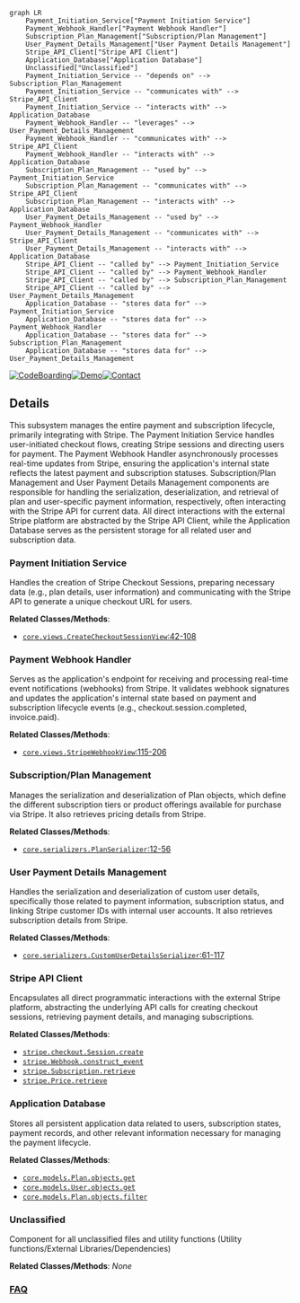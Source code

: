 ```mermaid
graph LR
    Payment_Initiation_Service["Payment Initiation Service"]
    Payment_Webhook_Handler["Payment Webhook Handler"]
    Subscription_Plan_Management["Subscription/Plan Management"]
    User_Payment_Details_Management["User Payment Details Management"]
    Stripe_API_Client["Stripe API Client"]
    Application_Database["Application Database"]
    Unclassified["Unclassified"]
    Payment_Initiation_Service -- "depends on" --> Subscription_Plan_Management
    Payment_Initiation_Service -- "communicates with" --> Stripe_API_Client
    Payment_Initiation_Service -- "interacts with" --> Application_Database
    Payment_Webhook_Handler -- "leverages" --> User_Payment_Details_Management
    Payment_Webhook_Handler -- "communicates with" --> Stripe_API_Client
    Payment_Webhook_Handler -- "interacts with" --> Application_Database
    Subscription_Plan_Management -- "used by" --> Payment_Initiation_Service
    Subscription_Plan_Management -- "communicates with" --> Stripe_API_Client
    Subscription_Plan_Management -- "interacts with" --> Application_Database
    User_Payment_Details_Management -- "used by" --> Payment_Webhook_Handler
    User_Payment_Details_Management -- "communicates with" --> Stripe_API_Client
    User_Payment_Details_Management -- "interacts with" --> Application_Database
    Stripe_API_Client -- "called by" --> Payment_Initiation_Service
    Stripe_API_Client -- "called by" --> Payment_Webhook_Handler
    Stripe_API_Client -- "called by" --> Subscription_Plan_Management
    Stripe_API_Client -- "called by" --> User_Payment_Details_Management
    Application_Database -- "stores data for" --> Payment_Initiation_Service
    Application_Database -- "stores data for" --> Payment_Webhook_Handler
    Application_Database -- "stores data for" --> Subscription_Plan_Management
    Application_Database -- "stores data for" --> User_Payment_Details_Management
```

[![CodeBoarding](https://img.shields.io/badge/Generated%20by-CodeBoarding-9cf?style=flat-square)](https://github.com/CodeBoarding/CodeBoarding)[![Demo](https://img.shields.io/badge/Try%20our-Demo-blue?style=flat-square)](https://www.codeboarding.org/diagrams)[![Contact](https://img.shields.io/badge/Contact%20us%20-%20contact@codeboarding.org-lightgrey?style=flat-square)](mailto:contact@codeboarding.org)

## Details

This subsystem manages the entire payment and subscription lifecycle, primarily integrating with Stripe. The Payment Initiation Service handles user-initiated checkout flows, creating Stripe sessions and directing users for payment. The Payment Webhook Handler asynchronously processes real-time updates from Stripe, ensuring the application's internal state reflects the latest payment and subscription statuses. Subscription/Plan Management and User Payment Details Management components are responsible for handling the serialization, deserialization, and retrieval of plan and user-specific payment information, respectively, often interacting with the Stripe API for current data. All direct interactions with the external Stripe platform are abstracted by the Stripe API Client, while the Application Database serves as the persistent storage for all related user and subscription data.

### Payment Initiation Service
Handles the creation of Stripe Checkout Sessions, preparing necessary data (e.g., plan details, user information) and communicating with the Stripe API to generate a unique checkout URL for users.


**Related Classes/Methods**:

- <a href="https://github.com/CVImprover/cvimprover-api/blob/maincore/views.py#L42-L108" target="_blank" rel="noopener noreferrer">`core.views.CreateCheckoutSessionView`:42-108</a>


### Payment Webhook Handler
Serves as the application's endpoint for receiving and processing real-time event notifications (webhooks) from Stripe. It validates webhook signatures and updates the application's internal state based on payment and subscription lifecycle events (e.g., checkout.session.completed, invoice.paid).


**Related Classes/Methods**:

- <a href="https://github.com/CVImprover/cvimprover-api/blob/maincore/views.py#L115-L206" target="_blank" rel="noopener noreferrer">`core.views.StripeWebhookView`:115-206</a>


### Subscription/Plan Management
Manages the serialization and deserialization of Plan objects, which define the different subscription tiers or product offerings available for purchase via Stripe. It also retrieves pricing details from Stripe.


**Related Classes/Methods**:

- <a href="https://github.com/CVImprover/cvimprover-api/blob/maincore/serializers.py#L12-L56" target="_blank" rel="noopener noreferrer">`core.serializers.PlanSerializer`:12-56</a>


### User Payment Details Management
Handles the serialization and deserialization of custom user details, specifically those related to payment information, subscription status, and linking Stripe customer IDs with internal user accounts. It also retrieves subscription details from Stripe.


**Related Classes/Methods**:

- <a href="https://github.com/CVImprover/cvimprover-api/blob/maincore/serializers.py#L61-L117" target="_blank" rel="noopener noreferrer">`core.serializers.CustomUserDetailsSerializer`:61-117</a>


### Stripe API Client
Encapsulates all direct programmatic interactions with the external Stripe platform, abstracting the underlying API calls for creating checkout sessions, retrieving payment details, and managing subscriptions.


**Related Classes/Methods**:

- <a href="https://github.com/CVImprover/cvimprover-api/blob/main." target="_blank" rel="noopener noreferrer">`stripe.checkout.Session.create`</a>
- <a href="https://github.com/CVImprover/cvimprover-api/blob/main." target="_blank" rel="noopener noreferrer">`stripe.Webhook.construct_event`</a>
- <a href="https://github.com/CVImprover/cvimprover-api/blob/main." target="_blank" rel="noopener noreferrer">`stripe.Subscription.retrieve`</a>
- <a href="https://github.com/CVImprover/cvimprover-api/blob/main." target="_blank" rel="noopener noreferrer">`stripe.Price.retrieve`</a>


### Application Database
Stores all persistent application data related to users, subscription states, payment records, and other relevant information necessary for managing the payment lifecycle.


**Related Classes/Methods**:

- <a href="https://github.com/CVImprover/cvimprover-api/blob/main." target="_blank" rel="noopener noreferrer">`core.models.Plan.objects.get`</a>
- <a href="https://github.com/CVImprover/cvimprover-api/blob/main." target="_blank" rel="noopener noreferrer">`core.models.User.objects.get`</a>
- <a href="https://github.com/CVImprover/cvimprover-api/blob/main." target="_blank" rel="noopener noreferrer">`core.models.Plan.objects.filter`</a>


### Unclassified
Component for all unclassified files and utility functions (Utility functions/External Libraries/Dependencies)


**Related Classes/Methods**: _None_



### [FAQ](https://github.com/CodeBoarding/GeneratedOnBoardings/tree/main?tab=readme-ov-file#faq)
